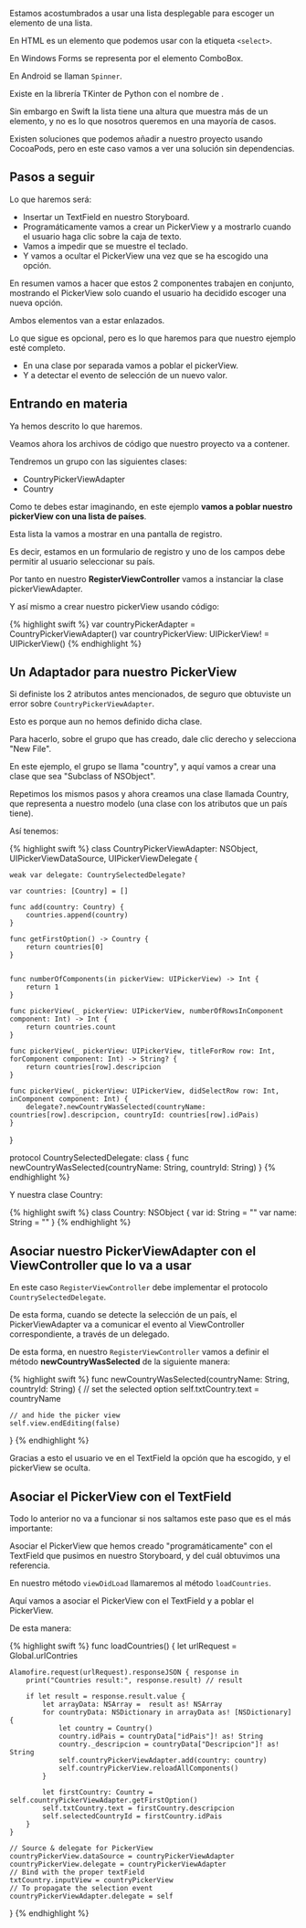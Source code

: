 Estamos acostumbrados a usar una lista desplegable para escoger un elemento de una lista.

En HTML es un elemento que podemos usar con la etiqueta ```<select>```.

En Windows Forms se representa por el elemento ComboBox.

En Android se llaman ```Spinner```.

Existe en la librería TKinter de Python con el nombre de .

Sin embargo en Swift la lista tiene una altura que muestra más de un elemento, y no es lo que nosotros queremos en una mayoría de casos.

Existen soluciones que podemos añadir a nuestro proyecto usando CocoaPods, pero en este caso vamos a ver una solución sin dependencias.

Pasos a seguir
---

Lo que haremos será:

- Insertar un TextField en nuestro Storyboard.
- Programáticamente vamos a crear un PickerView y a mostrarlo cuando el usuario haga clic sobre la caja de texto.
- Vamos a impedir que se muestre el teclado.
- Y vamos a ocultar el PickerView una vez que se ha escogido una opción.

En resumen vamos a hacer que estos 2 componentes trabajen en conjunto, mostrando el PickerView solo cuando el usuario ha decidido escoger una nueva opción.

Ambos elementos van a estar enlazados.

Lo que sigue es opcional, pero es lo que haremos para que nuestro ejemplo esté completo.

- En una clase por separada vamos a poblar el pickerView.
- Y a detectar el evento de selección de un nuevo valor.

Entrando en materia
---

Ya hemos descrito lo que haremos.

Veamos ahora los archivos de código que nuestro proyecto va a contener.

Tendremos un grupo con las siguientes clases:

- CountryPickerViewAdapter
- Country

Como te debes estar imaginando, en este ejemplo **vamos a poblar nuestro pickerView con una lista de países**.

Esta lista la vamos a mostrar en una pantalla de registro.

Es decir, estamos en un formulario de registro y uno de los campos debe permitir al usuario seleccionar su país.

Por tanto en nuestro **RegisterViewController** vamos a instanciar la clase pickerViewAdapter.

Y así mismo a crear nuestro pickerView usando código:

{% highlight swift %}
var countryPickerAdapter = CountryPickerViewAdapter()
var countryPickerView: UIPickerView! = UIPickerView()
{% endhighlight %}

Un Adaptador para nuestro PickerView
---
Si definiste los 2 atributos antes mencionados, de seguro que obtuviste un error sobre ```CountryPickerViewAdapter```.

Esto es porque aun no hemos definido dicha clase.

Para hacerlo, sobre el grupo que has creado, dale clic derecho y selecciona "New File".

En este ejemplo, el grupo se llama "country", y aquí vamos a crear una clase que sea "Subclass of NSObject".

Repetimos los mismos pasos y ahora creamos una clase llamada Country, que representa a nuestro modelo (una clase con los atributos que un país tiene).

Así tenemos:

{% highlight swift %}
class CountryPickerViewAdapter: NSObject, UIPickerViewDataSource, UIPickerViewDelegate {
    
    weak var delegate: CountrySelectedDelegate?
    
    var countries: [Country] = []
    
    func add(country: Country) {
        countries.append(country)
    }
    
    func getFirstOption() -> Country {
        return countries[0]
    }
    

    func numberOfComponents(in pickerView: UIPickerView) -> Int {
        return 1
    }
    
    func pickerView(_ pickerView: UIPickerView, numberOfRowsInComponent component: Int) -> Int {
        return countries.count
    }
    
    func pickerView(_ pickerView: UIPickerView, titleForRow row: Int, forComponent component: Int) -> String? {
        return countries[row].descripcion
    }
    
    func pickerView(_ pickerView: UIPickerView, didSelectRow row: Int, inComponent component: Int) {
        delegate?.newCountryWasSelected(countryName: countries[row].descripcion, countryId: countries[row].idPais)
    }
    
}


protocol CountrySelectedDelegate: class {
    func newCountryWasSelected(countryName: String, countryId: String)
}
{% endhighlight %}

Y nuestra clase Country:

{% highlight swift %}
class Country: NSObject {
    var id: String = ""
    var name: String = ""
}
{% endhighlight %}

Asociar nuestro PickerViewAdapter con el ViewController que lo va a usar
---

En este caso ```RegisterViewController``` debe implementar el protocolo ```CountrySelectedDelegate```. 

De esta forma, cuando se detecte la selección de un país, el PickerViewAdapter va a comunicar el evento al ViewController correspondiente, a través de un delegado.

De esta forma, en nuestro ```RegisterViewController``` vamos a definir el método **newCountryWasSelected** de la siguiente manera:

{% highlight swift %}
func newCountryWasSelected(countryName: String, countryId: String) {
    // set the selected option
    self.txtCountry.text = countryName
    
    // and hide the picker view
    self.view.endEditing(false)
}
{% endhighlight %}

Gracias a esto el usuario ve en el TextField la opción que ha escogido, y el pickerView se oculta.

Asociar el PickerView con el TextField
---

Todo lo anterior no va a funcionar si nos saltamos este paso que es el más importante:

Asociar el PickerView que hemos creado "programáticamente" con el TextField que pusimos en nuestro Storyboard, y del cuál obtuvimos una referencia.

En nuestro método ```viewDidLoad``` llamaremos al método ```loadCountries```.

Aquí vamos a asociar el PickerView con el TextField y a poblar el PickerView.

De esta manera:

{% highlight swift %}
func loadCountries()
{
    let urlRequest = Global.urlContries
    
    Alamofire.request(urlRequest).responseJSON { response in
        print("Countries result:", response.result) // result
        
        if let result = response.result.value {
            let arrayData: NSArray =  result as! NSArray
            for countryData: NSDictionary in arrayData as! [NSDictionary] {
                let country = Country()
                country.idPais = countryData["idPais"]! as! String
                country._descripcion = countryData["Descripcion"]! as! String
                self.countryPickerViewAdapter.add(country: country)
                self.countryPickerView.reloadAllComponents()
            }
            
            let firstCountry: Country = self.countryPickerViewAdapter.getFirstOption()
            self.txtCountry.text = firstCountry.descripcion
            self.selectedCountryId = firstCountry.idPais
        }
    }
    
    // Source & delegate for PickerView
    countryPickerView.dataSource = countryPickerViewAdapter
    countryPickerView.delegate = countryPickerViewAdapter
    // Bind with the proper textField
    txtCountry.inputView = countryPickerView
    // To propagate the selection event
    countryPickerViewAdapter.delegate = self
}
{% endhighlight %}
